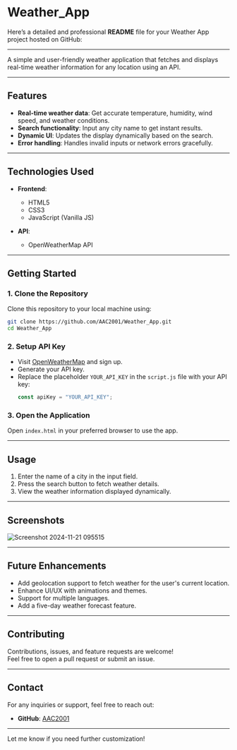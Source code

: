 # Weather_App

Here’s a detailed and professional **README** file for your Weather App project hosted on GitHub:

---

A simple and user-friendly weather application that fetches and displays real-time weather information for any location using an API.  

---

## **Features**
- **Real-time weather data**: Get accurate temperature, humidity, wind speed, and weather conditions.  
- **Search functionality**: Input any city name to get instant results.  
- **Dynamic UI**: Updates the display dynamically based on the search.  
- **Error handling**: Handles invalid inputs or network errors gracefully.  

---

## **Technologies Used**
- **Frontend**:  
  - HTML5  
  - CSS3  
  - JavaScript (Vanilla JS)  

- **API**:  
  - OpenWeatherMap API  

---

## **Getting Started**

### **1. Clone the Repository**  
   Clone this repository to your local machine using:  
   ```bash
   git clone https://github.com/AAC2001/Weather_App.git
   cd Weather_App
   ```

### **2. Setup API Key**  
   - Visit [OpenWeatherMap](https://openweathermap.org/api) and sign up.  
   - Generate your API key.  
   - Replace the placeholder `YOUR_API_KEY` in the `script.js` file with your API key:  
     ```javascript
     const apiKey = "YOUR_API_KEY";
     ```

### **3. Open the Application**  
   Open `index.html` in your preferred browser to use the app.

---

## **Usage**
1. Enter the name of a city in the input field.  
2. Press the search button to fetch weather details.  
3. View the weather information displayed dynamically.  

---

## **Screenshots**
![Screenshot 2024-11-21 095515](https://github.com/user-attachments/assets/78587858-3270-48d4-a244-0d1d865622e0)


---

## **Future Enhancements**
- Add geolocation support to fetch weather for the user's current location.  
- Enhance UI/UX with animations and themes.  
- Support for multiple languages.  
- Add a five-day weather forecast feature.  

---

## **Contributing**
Contributions, issues, and feature requests are welcome!  
Feel free to open a pull request or submit an issue.  


---

## **Contact**
For any inquiries or support, feel free to reach out:  
- **GitHub**: [AAC2001](https://github.com/AAC2001)  

--- 

Let me know if you need further customization!
